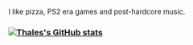I like pizza, PS2 era games and post-hardcore music.

### [![Thales's GitHub stats](https://github-readme-stats.vercel.app/api?username=thales-als&show_icons=true&theme=github_dark)](https://github.com/anuraghazra/github-readme-stats)
